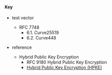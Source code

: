 #### Key

* test vector
  * RFC 7748
    * 6.1.  Curve25519
    * 6.2.  Curve448

* reference
  * Hybrid Public Key Encryption
    * RFC 9180 Hybrid Public Key Encryption
    * [Hybrid Public Key Encryption (HPKE)](https://cryptosys.net/pki/hpke.html)
